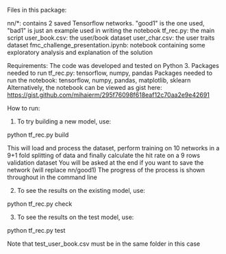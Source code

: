 Files in this package:

nn/*: contains 2 saved Tensorflow networks. "good1" is the one used, "bad1" is just an example used in writing the notebook
tf_rec.py: the main script
user_book.csv: the user/book dataset
user_char.csv: the user traits dataset
fmc_challenge_presentation.ipynb: notebook containing some exploratory analysis and explanation of the solution

Requirements:
The code was developed and tested on Python 3.
Packages needed to run tf_rec.py: tensorflow, numpy, pandas
Packages needed to run the notebook: tensorflow, numpy, pandas, matplotlib, sklearn
Alternatively, the notebook can be viewed as gist here: https://gist.github.com/mihaierm/295f76098f618eaf12c70aa2e9e42691

How to run:

1. To try building a new model, use:

python tf_rec.py build

This will load and process the dataset, perform training on 10 networks in a 9+1 fold splitting of data and finally calculate the hit rate on a 9 rows validation dataset
You will be asked at the end if you want to save the network (will replace nn/good1)
The progress of the process is shown throughout in the command line


2. To see the results on the existing model, use:

python tf_rec.py check


3. To see the results on the test model, use:

python tf_rec.py test

Note that test_user_book.csv must be in the same folder in this case